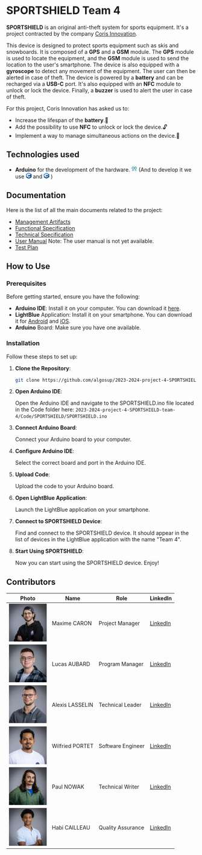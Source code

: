 # SPORTSHIELD Team 4

**SPORTSHIELD** is an original anti-theft system for sports equipment. It's a project contracted by the company [Coris Innovation](https://www.corisinnovation.com/).

This device is designed to protect sports equipment such as skis and snowboards. It is composed of a **GPS** and a **GSM** module. The **GPS** module is used to locate the equipment, and the **GSM** module is used to send the location to the user's smartphone. The device is also equipped with a **gyroscope** to detect any movement of the equipment. The user can then be alerted in case of theft. The device is powered by a **battery** and can be recharged via a **USB-C** port. It's also equipped with an **NFC** module to unlock or lock the device. Finally, a **buzzer** is used to alert the user in case of theft.

For this project, Coris Innovation has asked us to:

- Increase the lifespan of the **battery**.🔋
- Add the possibility to use **NFC** to unlock or lock the device.🔓
- Implement a way to manage simultaneous actions on the device.🔄

## Technologies used

- **Arduino** for the development of the hardware. <img src="Documents/TechnicalSpecification/Images/Arduino-removebg-preview.png" width="15px" height="15px"/> (And to develop it we use <img src="Documents/TechnicalSpecification/Images/Clogo-removebg-preview.png" width="15px" height="15px"/> and <img src="Documents/TechnicalSpecification/Images/C++_logo-removebg-preview.png" width="15px" height="15px"/> )

## Documentation

Here is the list of all the main documents related to the project:

- [Management Artifacts](Documents/Management/ManagementArtifacts.md)
- [Functional Specification](Documents/FunctionalSpecifications/FunctionalSpecifications.md)
- [Technical Specification](Documents/TechnicalSpecification/TechnicalSpecifications.md)
- [User Manual](Documents/UserManual/UserManual.md) Note: The user manual is not yet available.
- [Test Plan](Documents/QA/TestPlan.md)

## How to Use

### Prerequisites

Before getting started, ensure you have the following:

- **Arduino IDE**: Install it on your computer. You can download it [here](https://www.arduino.cc/en/software).
- **LightBlue** Application: Install it on your smartphone. You can download it for [Android](https://play.google.com/store/apps/details?id=com.punchthrough.lightblueexplorer&hl=fr&gl=US) and [iOS](https://apps.apple.com/fr/app/lightblue/id557428110).
- **Arduino** Board: Make sure you have one available.

### Installation

Follow these steps to set up:

1. **Clone the Repository**:

    ```bash
    git clone https://github.com/algosup/2023-2024-project-4-SPORTSHIELD-team-4.git
    ```

2. **Open Arduino IDE**:

    Open the Arduino IDE and navigate to the SPORTSHIELD.ino file located in the Code folder here: `2023-2024-project-4-SPORTSHIELD-team-4/Code/SPORTSHIELD/SPORTSHIELD.ino`

3. **Connect Arduino Board**:

    Connect your Arduino board to your computer.

4. **Configure Arduino IDE**:

    Select the correct board and port in the Arduino IDE.

5. **Upload Code**:

    Upload the code to your Arduino board.

6. **Open LightBlue Application**:

    Launch the LightBlue application on your smartphone.

7. **Connect to SPORTSHIELD Device**:

    Find and connect to the SPORTSHIELD device. It should appear in the list of devices in the LightBlue application with the name "Team 4".

8. **Start Using SPORTSHIELD**:

    Now you can start using the SPORTSHIELD device. Enjoy!

## Contributors
| Photo                                                                                                                                     | Name            | Role              | LinkedIn                                                           |
| ----------------------------------------------------------------------------------------------------------------------------------------- | --------------- | ----------------- | ------------------------------------------------------------------ |
| [<img src="Documents/TechnicalSpecification/Images/MaximeCARON.jpeg" width="100px" height="100px"/>](https://github.com/MaximeAlgosup)    | Maxime CARON    | Project Manager   | [LinkedIn](https://www.linkedin.com/in/maxime-caron-dev/)          |
| [<img src="Documents/TechnicalSpecification/Images/LucasAUBARD.png" width="100px" height="100px"/>](https://github.com/LucasAub)          | Lucas AUBARD    | Program Manager   | [LinkedIn](https://www.linkedin.com/in/lucas-aubard-596b37251/)    |
| [<img src="Documents/TechnicalSpecification/Images/AlexisLASSELIN.png" width="100px" height="100px"/>](https://github.com/AlexisLasselin) | Alexis LASSELIN | Technical Leader  | [LinkedIn](https://www.linkedin.com/in/alexis-lasselin-318649251/) |
| [<img src="Documents/TechnicalSpecification/Images/WilfriedPORTET.png" width="100px" height="100px"/>](https://github.com/PortetWilfried) | Wilfried PORTET | Software Engineer | [LinkedIn](https://www.linkedin.com/in/wilfried-portet-a882b9293/) |
| [<img src="Documents/TechnicalSpecification/Images/PaulNOWAK.jpeg" width="100px" height="100px"/>](https://github.com/PaulNowak36)        | Paul NOWAK      | Technical Writer  | [LinkedIn](https://www.linkedin.com/in/paul-nowak-0757a61a7/)      |
| [<img src="Documents/TechnicalSpecification/Images/HabiCAILLEAU.png" width="100px" height="100px"/>](https://github.com/habicll)          | Habi CAILLEAU   | Quality Assurance | [LinkedIn](https://www.linkedin.com/in/habi-cailleau-3b72b5293/)   |
